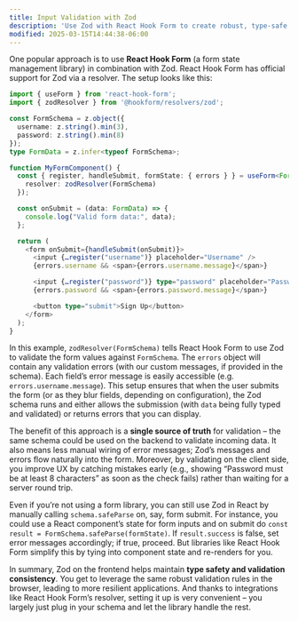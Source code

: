 ```yaml
---
title: Input Validation with Zod
description: 'Use Zod with React Hook Form to create robust, type-safe form validation in your frontend applications.'
modified: 2025-03-15T14:44:38-06:00
---
```


One popular approach is to use **React Hook Form** (a form state management library) in combination with Zod. React Hook Form has official support for Zod via a resolver. The setup looks like this:

```ts
import { useForm } from 'react-hook-form';
import { zodResolver } from '@hookform/resolvers/zod';

const FormSchema = z.object({
  username: z.string().min(3),
  password: z.string().min(8)
});
type FormData = z.infer<typeof FormSchema>;

function MyFormComponent() {
  const { register, handleSubmit, formState: { errors } } = useForm<FormData>({
    resolver: zodResolver(FormSchema)
  });

  const onSubmit = (data: FormData) => {
    console.log("Valid form data:", data);
  };

  return (
    <form onSubmit={handleSubmit(onSubmit)}>
      <input {…register("username")} placeholder="Username" />
      {errors.username && <span>{errors.username.message}</span>}

      <input {…register("password")} type="password" placeholder="Password" />
      {errors.password && <span>{errors.password.message}</span>}

      <button type="submit">Sign Up</button>
    </form>
  );
}
```

In this example, `zodResolver(FormSchema)` tells React Hook Form to use Zod to validate the form values against `FormSchema`. The `errors` object will contain any validation errors (with our custom messages, if provided in the schema). Each field’s error message is easily accessible (e.g. `errors.username.message`). This setup ensures that when the user submits the form (or as they blur fields, depending on configuration), the Zod schema runs and either allows the submission (with `data` being fully typed and validated) or returns errors that you can display.

The benefit of this approach is a **single source of truth** for validation – the same schema could be used on the backend to validate incoming data. It also means less manual wiring of error messages; Zod’s messages and errors flow naturally into the form. Moreover, by validating on the client side, you improve UX by catching mistakes early (e.g., showing “Password must be at least 8 characters” as soon as the check fails) rather than waiting for a server round trip.

Even if you’re not using a form library, you can still use Zod in React by manually calling `schema.safeParse` on, say, form submit. For instance, you could use a React component’s state for form inputs and on submit do `const result = FormSchema.safeParse(formState)`. If `result.success` is false, set error messages accordingly; if true, proceed. But libraries like React Hook Form simplify this by tying into component state and re-renders for you.

In summary, Zod on the frontend helps maintain **type safety and validation consistency**. You get to leverage the same robust validation rules in the browser, leading to more resilient applications. And thanks to integrations like React Hook Form’s resolver, setting it up is very convenient – you largely just plug in your schema and let the library handle the rest.
